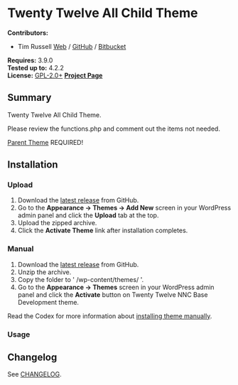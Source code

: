 # Twenty Twelve All Child Theme

__Contributors:__ 

* Tim Russell [Web](http://timrussell.com) / [GitHub](https://github.com/tdavidrussell) / [Bitbucket](https://bitbucket.com/tdavidrussell)    

__Requires:__ 3.9.0   
__Tested up to:__ 4.2.2   
__License:__ [GPL-2.0+](http://www.gnu.org/licenses/gpl-2.0.html)
__[Project Page](https://github.com/tdavidrussell/twentytwelve-dev-base)__   


## Summary
Twenty Twelve All Child Theme.

Please review the functions.php and comment out the items not needed.
 
[Parent Theme](http://wordpress.org/themes/twentytwelve) REQUIRED!


## Installation

### Upload ###

1. Download the [latest release](https://github.com/tdavidrussell/twentytwelve-dev-base) from GitHub.
2. Go to the __Appearance &rarr; Themes &rarr; Add New__ screen in your WordPress admin panel and click the __Upload__ tab at the top.
3. Upload the zipped archive.
4. Click the __Activate Theme__ link after installation completes.

### Manual ###

1. Download the [latest release](https://github.com/tdavidrussell/twentytwelve-dev-base) from GitHub.
2. Unzip the archive.
3. Copy the folder to ' /wp-content/themes/ '.
4. Go to the __Appearance &rarr; Themes__ screen in your WordPress admin panel and click the __Activate__ button on Twenty Twelve NNC Base Development theme.

Read the Codex for more information about [installing theme manually](https://codex.wordpress.org/Using_Themes).

### Usage ###


## Changelog

See [CHANGELOG](changelog.md).
